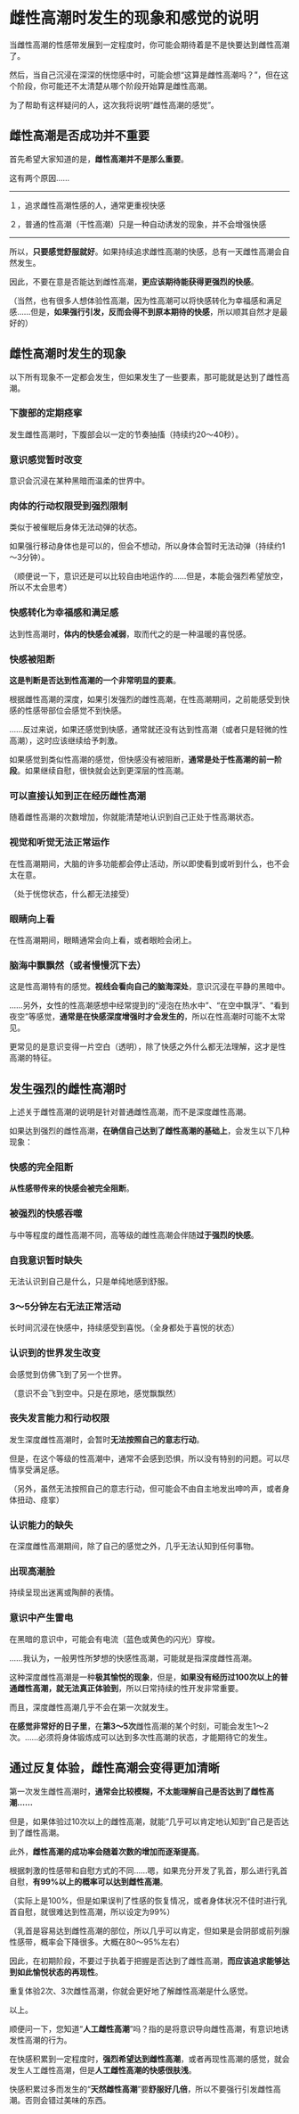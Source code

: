 # 雌性高潮时发生的现象和感觉的说明 [​](#雌性高潮时发生的现象和感觉的说明)

当雌性高潮的性感带发展到一定程度时，你可能会期待着是不是快要达到雌性高潮了。

然后，当自己沉浸在深深的恍惚感中时，可能会想“这算是雌性高潮吗？”，但在这个阶段，你可能还不太清楚从哪个阶段开始算是雌性高潮。

为了帮助有这样疑问的人，这次我将说明“雌性高潮的感觉”。

## 雌性高潮是否成功并不重要 [​](#雌性高潮是否成功并不重要)

首先希望大家知道的是，**雌性高潮并不是那么重要**。

这有两个原因……

* * *

１，追求雌性高潮性感的人，通常更重视快感

２，普通的性高潮（干性高潮）只是一种自动诱发的现象，并不会增强快感

* * *

所以，**只要感觉舒服就好**。如果持续追求雌性高潮的快感，总有一天雌性高潮会自然发生。

因此，不要在意是否能达到雌性高潮，**更应该期待能获得更强烈的快感**。

（当然，也有很多人想体验性高潮，因为性高潮可以将快感转化为幸福感和满足感……但是，**如果强行引发，反而会得不到原本期待的快感**，所以顺其自然才是最好的）

## 雌性高潮时发生的现象 [​](#雌性高潮时发生的现象)

以下所有现象不一定都会发生，但如果发生了一些要素，那可能就是达到了雌性高潮。

### 下腹部的定期痉挛 [​](#下腹部的定期痉挛)

发生雌性高潮时，下腹部会以一定的节奏抽搐（持续约20～40秒）。

### 意识感觉暂时改变 [​](#意识感觉暂时改变)

意识会沉浸在某种黑暗而温柔的世界中。

### 肉体的行动权限受到强烈限制 [​](#肉体的行动权限受到强烈限制)

类似于被催眠后身体无法动弹的状态。

如果强行移动身体也是可以的，但会不想动，所以身体会暂时无法动弹（持续约1～3分钟）。

（顺便说一下，意识还是可以比较自由地运作的……但是，本能会强烈希望放空，所以不太会思考）

### 快感转化为幸福感和满足感 [​](#快感转化为幸福感和满足感)

达到性高潮时，**体内的快感会减弱**，取而代之的是一种温暖的喜悦感。

### 快感被阻断 [​](#快感被阻断)

**这是判断是否达到性高潮的一个非常明显的要素**。

根据雌性高潮的深度，如果引发强烈的雌性高潮，在性高潮期间，之前能感受到快感的性感带部位会感觉不到快感。

……反过来说，如果还感觉到快感，通常就还没有达到性高潮（或者只是轻微的性高潮），这时应该继续给予刺激。

如果感觉到类似性高潮的感觉，但快感没有被阻断，**通常是处于性高潮的前一阶段**。如果继续自慰，很快就会达到更深层的性高潮。

### 可以直接认知到正在经历雌性高潮 [​](#可以直接认知到正在经历雌性高潮)

随着雌性高潮的次数增加，你就能清楚地认识到自己正处于性高潮状态。

### 视觉和听觉无法正常运作 [​](#视觉和听觉无法正常运作)

在性高潮期间，大脑的许多功能都会停止活动，所以即使看到或听到什么，也不会太在意。

（处于恍惚状态，什么都无法接受）

### 眼睛向上看 [​](#眼睛向上看)

在性高潮期间，眼睛通常会向上看，或者眼睑会闭上。

### 脑海中飘飘然（或者慢慢沉下去） [​](#脑海中飘飘然-或者慢慢沉下去)

这是性高潮特有的感觉。**视线会看向自己的脑海深处**，意识沉浸在平静的黑暗中。

……另外，女性的性高潮感想中经常提到的“浸泡在热水中”、“在空中飘浮”、“看到夜空”等感觉，**通常是在快感深度增强时才会发生的**，所以在性高潮时可能不太常见。

更常见的是意识变得一片空白（透明），除了快感之外什么都无法理解，这才是性高潮的特征。

## 发生强烈的雌性高潮时 [​](#发生强烈的雌性高潮时)

上述关于雌性高潮的说明是针对普通雌性高潮，而不是深度雌性高潮。

如果达到强烈的雌性高潮，**在确信自己达到了雌性高潮的基础上**，会发生以下几种现象：

### 快感的完全阻断 [​](#快感的完全阻断)

**从性感带传来的快感会被完全阻断**。

### 被强烈的快感吞噬 [​](#被强烈的快感吞噬)

与中等程度的雌性高潮不同，高等级的雌性高潮会伴随**过于强烈的快感**。

### 自我意识暂时缺失 [​](#自我意识暂时缺失)

无法认识到自己是什么，只是单纯地感到舒服。

### 3～5分钟左右无法正常活动 [​](#_3-5分钟左右无法正常活动)

长时间沉浸在快感中，持续感受到喜悦。（全身都处于喜悦的状态）

### 认识到的世界发生改变 [​](#认识到的世界发生改变)

会感觉到仿佛飞到了另一个世界。

（意识不会飞到空中。只是在原地，感觉飘飘然）

### 丧失发言能力和行动权限 [​](#丧失发言能力和行动权限)

发生深度雌性高潮时，会暂时**无法按照自己的意志行动**。

但是，在这个等级的性高潮中，通常不会感到恐惧，所以没有特别的问题。可以尽情享受满足感。

（另外，虽然无法按照自己的意志行动，但可能会不由自主地发出呻吟声，或者身体扭动、痉挛）

### 认识能力的缺失 [​](#认识能力的缺失)

在深度雌性高潮期间，除了自己的感觉之外，几乎无法认知到任何事物。

### 出现高潮脸 [​](#出现高潮脸)

持续呈现出迷离或陶醉的表情。

### 意识中产生雷电 [​](#意识中产生雷电)

在黑暗的意识中，可能会有电流（蓝色或黄色的闪光）穿梭。

……我认为，一般男性所梦想的快感性高潮，可能就是指深度雌性高潮。

这种深度雌性高潮是一种**极其愉悦的现象**，但是，**如果没有经历过100次以上的普通雌性高潮，就无法真正体验到**，所以日常持续的性开发非常重要。

而且，深度雌性高潮几乎不会在第一次就发生。

**在感觉非常好的日子里**，在**第3～5次**雌性高潮的某个时刻，可能会发生1～2次。……必须将身体锻炼成可以达到多次性高潮的状态，才能期待它的发生。

## 通过反复体验，雌性高潮会变得更加清晰 [​](#通过反复体验-雌性高潮会变得更加清晰)

第一次发生雌性高潮时，**通常会比较模糊，不太能理解自己是否达到了雌性高潮……**

但是，如果体验过10次以上的雌性高潮，就能“几乎可以肯定地认知到”自己是否达到了雌性高潮。

此外，**雌性高潮的成功率会随着次数的增加而逐渐提高**。

根据刺激的性感带和自慰方式的不同……嗯，如果充分开发了乳首，那么进行乳首自慰，**有99%以上的概率可以达到雌性高潮**。

（实际上是100%，但是如果误判了性感的恢复情况，或者身体状况不佳时进行乳首自慰，就很难达到性高潮，所以设定为99%）

（乳首是容易达到雌性高潮的部位，所以几乎可以肯定，但如果是会阴部或前列腺性感带，概率会下降很多。大概在80～95%左右）

因此，在初期阶段，不要过于执着于把握是否达到了雌性高潮，**而应该追求能够达到如此愉悦状态的再现性**。

重复体验2次、3次雌性高潮，你就会更好地了解雌性高潮是什么感觉。

以上。

顺便问一下，您知道“**人工雌性高潮**”吗？指的是将意识导向雌性高潮，有意识地诱发性高潮的行为。

在快感积累到一定程度时，**强烈希望达到雌性高潮**，或者再现性高潮的感觉，就会发生人工雌性高潮，但是**人工雌性高潮的快感很肤浅**。

快感积累过多而发生的“**天然雌性高潮**”要**舒服好几倍**，所以不要强行引发雌性高潮。否则会错过美味的东西。